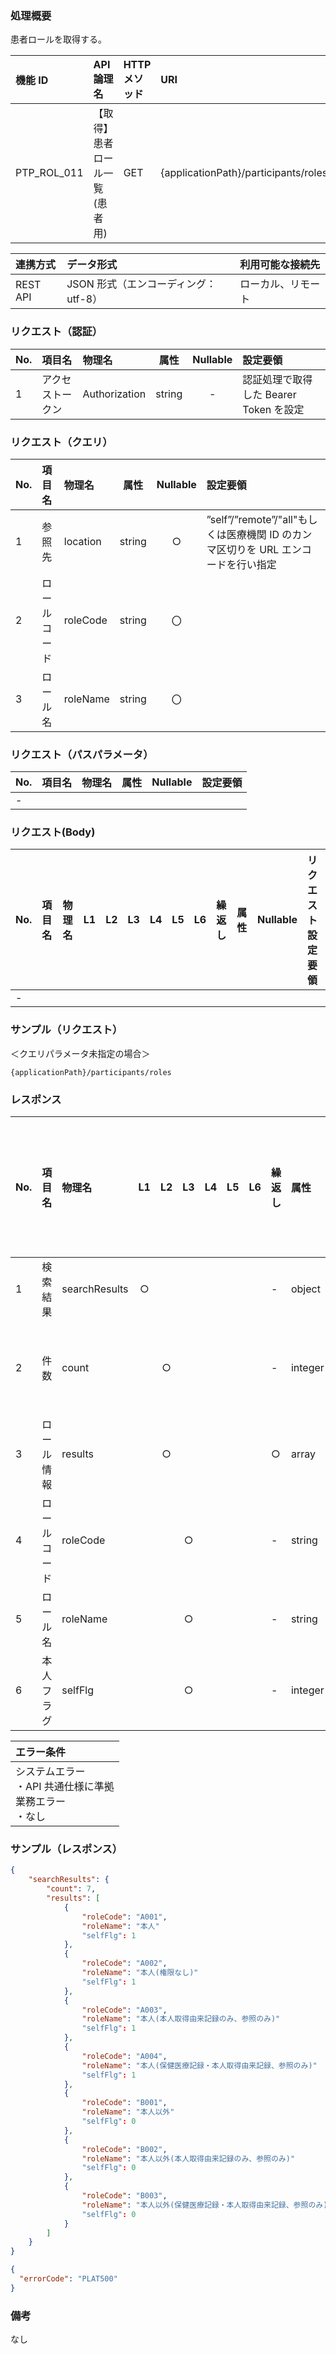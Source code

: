 ### 処理概要

患者ロールを取得する。

| 機能 ID     | API 論理名                          | HTTP メソッド | URI                                              |
| :---------- | :---------------------------------- | :------------ | :----------------------------------------------- |
| PTP_ROL_011 | 【取得】患者ロール一覧(患者用)          | GET           | {applicationPath}/participants/roles        |

| 連携方式 | データ形式                           | 利用可能な接続先   |
| :------- | :----------------------------------- | :----------------- |
| REST API | JSON 形式（エンコーディング：utf-8） | ローカル、リモート |

### リクエスト（認証）

| No. | 項目名           | 物理名        |  属性  | Nullable | 設定要領                               |
| :-- | :--------------- | :------------ | :----: | :------: | :------------------------------------- |
| 1   | アクセストークン | Authorization | string |    -     | 認証処理で取得した Bearer Token を設定 |

### リクエスト（クエリ）

| No. | 項目名       | 物理名           | 属性    | Nullable | 設定要領                                        |
| :-- | :----------- | :--------------- | :-----: | :------: | :---------------------------------------------- |
| 1   | 参照先     | location            | string |    ○     | ”self”/”remote”/"all"もしくは医療機関 ID のカンマ区切りを URL エンコードを行い指定 |
| 2   | ロールコード | roleCode         | string  |    〇    | |
| 3   | ロール名     | roleName         | string  |    〇    | |


### リクエスト（パスパラメータ）

| No. | 項目名  | 物理名    |  属性  | Nullable | 設定要領                                         |
| :-- | :------ | :-------- | :----: | :------: | :----------------------------------------------- |
| -   | | | | | |

### リクエスト(Body)

| No. | 項目名 | 物理名 | L1  | L2  | L3  | L4  | L5  | L6  | 繰返し | 属性 | Nullable | リクエスト設定要領 |
| :-- | :----- | :----- | :-: | :-: | :-: | :-: | :-: | :-: | :----- | :--- | :------- | :----------------- |
| -   |        |        |     |     |     |

### サンプル（リクエスト）
＜クエリパラメータ未指定の場合＞
```
{applicationPath}/participants/roles
```

### レスポンス

| No. | 項目名         | 物理名                         | L1  | L2  | L3  | L4  | L5  | L6  | 繰返し | 属性    | Nullable | レスポンス設定要領                              |
| :-- | :------------- | :----------------------------- | :-: | :-: | :-: | :-: | :-: | :-: | :----- | :------ | :------- | :---------------------------------------------- |
| 1   | 検索結果       | searchResults                  | ○  |     |     |     |     |     | -      | object  | -        | |
| 2   | 件数           | count                          |     | ○  |     |     |     |     | -      | integer | -        | 検索結果件数                                    |
| 3   | ロール情報     | results                        |     | ○  |     |     |     |     | ○     | array   | -        | |
| 4   | ロールコード   | roleCode                       |     |     | ○  |     |     |     | -      | string  | -        | |
| 5   | ロール名       | roleName                       |     |     | ○  |     |     |     | -      | string  | -        | |
| 6   | 本人フラグ     | selfFlg                        |     |     | ○  |     |     |     | -      | integer |          | |


| エラー条件                                                        |
| :---------------------------------------------------------------- |
| システムエラー<br/>・API 共通仕様に準拠<br/>業務エラー<br/>・なし |


### サンプル（レスポンス）

```json title="正常終了"
{
    "searchResults": {
        "count": 7,
        "results": [
            {
                "roleCode": "A001",
                "roleName": "本人"
                "selfFlg": 1
            },
            {
                "roleCode": "A002",
                "roleName": "本人(権限なし)"
                "selfFlg": 1
            },
            {
                "roleCode": "A003",
                "roleName": "本人(本人取得由来記録のみ、参照のみ)"
                "selfFlg": 1
            },
            {
                "roleCode": "A004",
                "roleName": "本人(保健医療記録・本人取得由来記録、参照のみ)"
                "selfFlg": 1
            },
            {
                "roleCode": "B001",
                "roleName": "本人以外"
                "selfFlg": 0
            },
            {
                "roleCode": "B002",
                "roleName": "本人以外(本人取得由来記録のみ、参照のみ)"
                "selfFlg": 0
            },
            {
                "roleCode": "B003",
                "roleName": "本人以外(保健医療記録・本人取得由来記録、参照のみ)"
                "selfFlg": 0
            }
        ]
    }
}
```
```json title="異常終了"
{
  "errorCode": "PLAT500"
}
```
### 備考

なし
